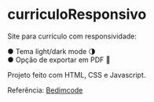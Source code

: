 # curriculoResponsivo

Site para currículo com responsividade: 

  ● Tema light/dark mode 🌗 <br>
  ● Opção de exportar em PDF 📄
  
  Projeto feito com HTML, CSS e Javascript.
  
  Referência: <a href="https://www.youtube.com/c/Bedimcode">Bedimcode</a>
